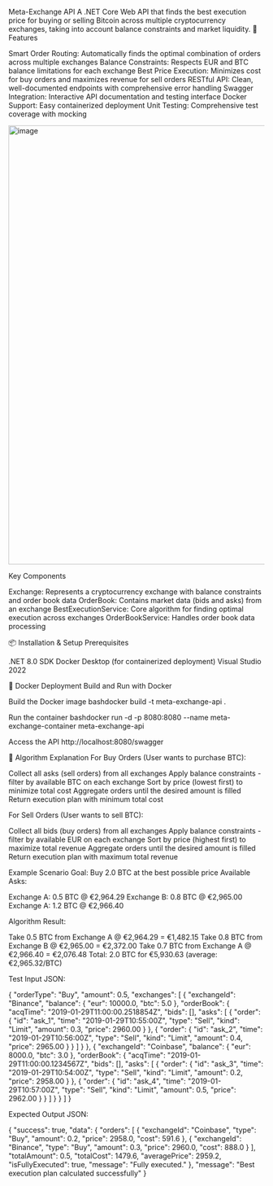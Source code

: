 Meta-Exchange API
A .NET Core Web API that finds the best execution price for buying or selling Bitcoin across multiple cryptocurrency exchanges, taking into account balance constraints and market liquidity.
🚀 Features

Smart Order Routing: Automatically finds the optimal combination of orders across multiple exchanges
Balance Constraints: Respects EUR and BTC balance limitations for each exchange
Best Price Execution: Minimizes cost for buy orders and maximizes revenue for sell orders
RESTful API: Clean, well-documented endpoints with comprehensive error handling
Swagger Integration: Interactive API documentation and testing interface
Docker Support: Easy containerized deployment
Unit Testing: Comprehensive test coverage with mocking

<img width="1378" height="863" alt="image" src="https://github.com/user-attachments/assets/0a617b31-f293-4838-9290-22a429e2ba1e" />

Key Components

Exchange: Represents a cryptocurrency exchange with balance constraints and order book data
OrderBook: Contains market data (bids and asks) from an exchange
BestExecutionService: Core algorithm for finding optimal execution across exchanges
OrderBookService: Handles order book data processing

📦 Installation & Setup
Prerequisites

.NET 8.0 SDK
Docker Desktop (for containerized deployment)
Visual Studio 2022


🐳 Docker Deployment
Build and Run with Docker

Build the Docker image
bashdocker build -t meta-exchange-api .

Run the container
bashdocker run -d -p 8080:8080 --name meta-exchange-container meta-exchange-api

Access the API
http://localhost:8080/swagger


🧮 Algorithm Explanation
For Buy Orders (User wants to purchase BTC):

Collect all asks (sell orders) from all exchanges
Apply balance constraints - filter by available BTC on each exchange
Sort by price (lowest first) to minimize total cost
Aggregate orders until the desired amount is filled
Return execution plan with minimum total cost

For Sell Orders (User wants to sell BTC):

Collect all bids (buy orders) from all exchanges
Apply balance constraints - filter by available EUR on each exchange
Sort by price (highest first) to maximize total revenue
Aggregate orders until the desired amount is filled
Return execution plan with maximum total revenue

Example Scenario
Goal: Buy 2.0 BTC at the best possible price
Available Asks:

Exchange A: 0.5 BTC @ €2,964.29
Exchange B: 0.8 BTC @ €2,965.00
Exchange A: 1.2 BTC @ €2,966.40

Algorithm Result:

Take 0.5 BTC from Exchange A @ €2,964.29 = €1,482.15
Take 0.8 BTC from Exchange B @ €2,965.00 = €2,372.00
Take 0.7 BTC from Exchange A @ €2,966.40 = €2,076.48
Total: 2.0 BTC for €5,930.63 (average: €2,965.32/BTC)

Test Input JSON:

{
  "orderType": "Buy",
  "amount": 0.5,
  "exchanges": [
    {
      "exchangeId": "Binance",
      "balance": {
        "eur": 10000.0,
        "btc": 5.0
      },
      "orderBook": {
        "acqTime": "2019-01-29T11:00:00.2518854Z",
        "bids": [],
        "asks": [
          {
            "order": {
              "id": "ask_1",
              "time": "2019-01-29T10:55:00Z",
              "type": "Sell",
              "kind": "Limit",
              "amount": 0.3,
              "price": 2960.00
            }
          },
          {
            "order": {
              "id": "ask_2", 
              "time": "2019-01-29T10:56:00Z",
              "type": "Sell",
              "kind": "Limit",
              "amount": 0.4,
              "price": 2965.00
            }
          }
        ]
      }
    },
    {
      "exchangeId": "Coinbase",
      "balance": {
        "eur": 8000.0,
        "btc": 3.0
      },
      "orderBook": {
        "acqTime": "2019-01-29T11:00:00.1234567Z",
        "bids": [],
        "asks": [
          {
            "order": {
              "id": "ask_3",
              "time": "2019-01-29T10:54:00Z", 
              "type": "Sell",
              "kind": "Limit",
              "amount": 0.2,
              "price": 2958.00
            }
          },
          {
            "order": {
              "id": "ask_4",
              "time": "2019-01-29T10:57:00Z",
              "type": "Sell", 
              "kind": "Limit",
              "amount": 0.5,
              "price": 2962.00
            }
          }
        ]
      }
    }
  ]
}

Expected Output JSON:

{
  "success": true,
  "data": {
    "orders": [
      {
        "exchangeId": "Coinbase",
        "type": "Buy",
        "amount": 0.2,
        "price": 2958.0,
        "cost": 591.6
      },
      {
        "exchangeId": "Binance", 
        "type": "Buy",
        "amount": 0.3,
        "price": 2960.0,
        "cost": 888.0
      }
    ],
    "totalAmount": 0.5,
    "totalCost": 1479.6,
    "averagePrice": 2959.2,
    "isFullyExecuted": true,
    "message": "Fully executed."
  },
  "message": "Best execution plan calculated successfully"
}
